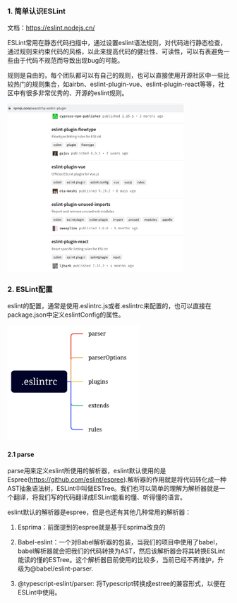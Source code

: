### 1. 简单认识ESLint

文档：https://eslint.nodejs.cn/

ESLint常用在静态代码扫描中，通过设置eslint语法规则，对代码进行静态检查，通过规则来约束代码的风格，以此来提高代码的健壮性、可读性，可以有表避免一些由于代码不规范而导致出现bug的可能。

规则是自由的，每个团队都可以有自己的规则，也可以直接使用开源社区中一些比较热门的规则集合，如airbn、eslint-plugin-vue、eslint-plugin-react等等，社区中有很多非常优秀的、开源的eslint规则。

<img src="./images/i9.png" width="400" />

### 2. ESLint配置

eslint的配置，通常是使用.eslintrc.js或者.eslintrc来配置的，也可以直接在package.json中定义eslintConfig的属性。

<img src="./images/i10.png" width="300" />

#### 2.1 parse

parse用来定义eslint所使用的解析器，eslint默认使用的是Espree(https://github.com/eslint/espree).解析器的作用就是将代码转化成一种AST抽象语法树，ESLint中叫做ESTree。我们也可以简单的理解为解析器就是一个翻译，将我们写的代码翻译成ESLint能看的懂、听得懂的语言。

eslint默认的解析器是espree，但是也还有其他几种常用的解析器：

1. Esprima：前面提到的espree就是基于Esprima改良的

2. Babel-eslint：一个对Babel解析器的包装，当我们的项目中使用了babel，babel解析器就会把我们的代码转换为AST，然后该解析器会将其转换ESLint能读的懂的ESTree。这个解析器目前使用的比较多，当前已经不再维护，升级为@babel/eslint-parser.

3. @typescript-eslint/parser: 将Typescript转换成estree的兼容形式，以便在ESLint中使用。